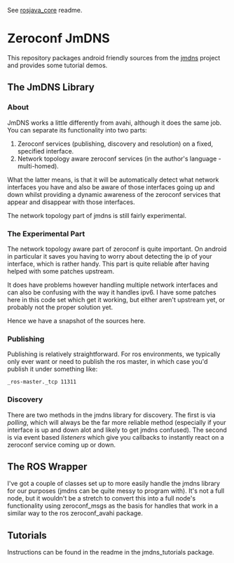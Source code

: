 See [rosjava_core](https://github.com/rosjava/rosjava_core) readme.

# Zeroconf JmDNS #

This repository packages android friendly sources from the [jmdns](http://jmdns.sourceforge.net/) project
and provides some tutorial demos.

## The JmDNS Library ##

### About ###

JmDNS works a little differently from avahi, although it does the same job. You can separate its
functionality into two parts:

1) Zeroconf services (publishing, discovery and resolution) on a fixed, specified interface.
2) Network topology aware zeroconf services (in the author's language - multi-homed).

What the latter means, is that it will be automatically detect what network interfaces you have
and also be aware of those interfaces going up and down whilst providing a dynamic awareness of
the zeroconf services that appear and disappear with those interfaces.

The network topology part of jmdns is still fairly experimental.

### The Experimental Part ###

The network topology aware part of zeroconf is quite important. On android in particular it saves
you having to worry about detecting the ip of your interface, which is rather handy. This part is
quite reliable after having helped with some patches upstream.

It does have problems however handling multiple network interfaces and can also be confusing with the
way it handles ipv6. I have some patches here in this code set which get it working, but either aren't
upstream yet, or probably not the proper solution yet.

Hence we have a snapshot of the sources here.

### Publishing ###

Publishing is relatively straightforward. For ros environments, we typically only ever want or need to
publish the ros master, in which case you'd publish it under something like:

```
_ros-master._tcp 11311
```

### Discovery ###

There are two methods in the jmdns library for discovery. The first is via *polling*, which will always be
the far more reliable method (especially if your interface is up and down alot and likely to get
jmdns confused). The second is via event based *listeners* which give you callbacks to instantly
react on a zeroconf service coming up or down.

## The ROS Wrapper ##

I've got a couple of classes set up to more easily handle the jmdns library for our purposes (jmdns
can be quite messy to program with). It's not a full node, but it wouldn't be a stretch to
convert this into a full node's functionality using zeroconf_msgs as the basis for handles that work
in a similar way to the ros zeroconf_avahi package.

## Tutorials ##

Instructions can be found in the readme in the jmdns_tutorials package.
